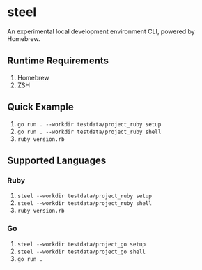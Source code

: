 # steel

An experimental local development environment CLI, powered by Homebrew.

## Runtime Requirements

1. Homebrew
1. ZSH

## Quick Example

1. `go run . --workdir testdata/project_ruby setup`
1. `go run . --workdir testdata/project_ruby shell`
1. `ruby version.rb`

## Supported Languages

### Ruby

1. `steel --workdir testdata/project_ruby setup`
1. `steel --workdir testdata/project_ruby shell`
1. `ruby version.rb`

### Go

1. `steel --workdir testdata/project_go setup`
1. `steel --workdir testdata/project_go shell`
1. `go run .`